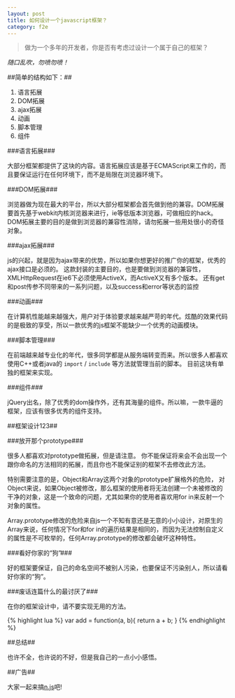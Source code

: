 ```yaml
---
layout: post
title: 如何设计一个javascript框架？
category: f2e
---
```


> 做为一个多年的开发者，你是否有考虑过设计一个属于自己的框架？

*随口乱吹，勿喷勿喷！*


##简单的结构如下：##

1. 语言拓展
2. DOM拓展
3. ajax拓展
4. 动画
5. 脚本管理
6. 组件

###语言拓展###

大部分框架都提供了这块的内容。语言拓展应该是基于ECMAScript来工作的，而且要保证运行在任何环境下，而不是局限在浏览器环境下。

###DOM拓展###

浏览器做为现在最大的平台，所以大部分框架都会首先做到他的兼容。DOM拓展要首先基于webkit内核浏览器来进行，ie等低版本浏览器，可做相应的hack。
DOM拓展主要的目的是做到浏览器的兼容性消除，请勿拓展一些用处很小的奇怪对象。

###ajax拓展###

js的兴起，就是因为ajax带来的优势，所以如果你想更好的推广你的框架，优秀的ajax接口是必须的。
这款封装的主要目的，也是要做到浏览器的兼容性，XMLHttpRequest在ie6下必须使用ActiveX，而ActiveX又有多个版本。
还有get和post传参不同带来的一系列问题，以及success和error等状态的监控

###动画###

在计算机性能越来越强大，用户对于体验要求越来越严苛的年代。炫酷的效果代码的是极致的享受，所以一款优秀的js框架不能缺少一个优秀的动画模块。

###脚本管理###

在前端越来越专业化的年代，很多同学都是从服务端转变而来。所以很多人都喜欢使用C++或者java的 `import` / `include` 等方法就管理当前的脚本。
目前这块有单独的框架来实现。

###组件###

jQuery出名，除了优秀的dom操作外，还有其海量的组件。所以嘛，一款牛逼的框架，应该有很多优秀的组件支持。


##框架设计123##

###放开那个prototype###

很多人都喜欢对prototype做拓展，但是请注意。
你不能保证将来会不会出现一个跟你命名的方法相同的拓展，而且你也不能保证别的框架不去修改此方法。

特别需要注意的是，Object和Array这两个对象的prototype扩展格外的危险，
对Object来说，如果Object被修改，那么框架的使用者将无法创建一个未被修改的干净的对象，这是一个致命的问题，尤其如果你的使用者喜欢用for in来反射一个对象的属性。

Array.prototype修改的危险来自js一个不知有意还是无意的小小设计，对原生的Array来说，任何情况下for和for in的遍历结果是相同的，而因为无法控制自定义的属性是不可枚举的，任何Array.prototype的修改都会破坏这种特性。

###看好你家的“狗”###

好的框架要保证，自己的命名空间不被别人污染，也要保证不污染别人，所以请看好你家的“狗”。

###废话连篇什么的最讨厌了###

在你的框架设计中，请不要实现无用的方法。

{% highlight lua %}
var add = function(a, b){
	return a + b;
}
{% endhighlight %}

##总结##

也许不全，也许说的不好，但是我自己的一点小小感悟。

##广告##

大家一起来搞[n.js](https://github.com/Johnqing/n.js)吧!